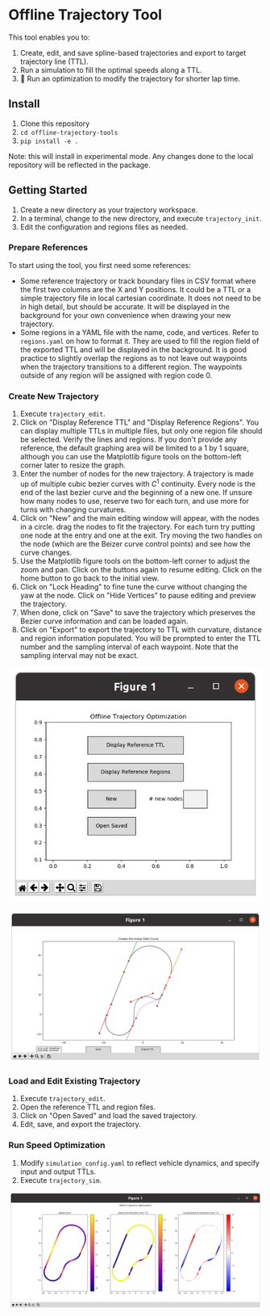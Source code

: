 # Offline Trajectory Tool

This tool enables you to:

1. Create, edit, and save spline-based trajectories and export to target trajectory line (TTL).
2. Run a simulation to fill the optimal speeds along a TTL.
3. :construction: Run an optimization to modify the trajectory for shorter lap time.

## Install

1. Clone this repository
2. `cd offline-trajectory-tools`
3. `pip install -e .`

Note: this will install in experimental mode. Any changes done to the local repository will be reflected in the package.

## Getting Started

1. Create a new directory as your trajectory workspace.
2. In a terminal, change to the new directory, and execute `trajectory_init`.
3. Edit the configuration and regions files as needed.

### Prepare References

To start using the tool, you first need some references:

- Some reference trajectory or track boundary files in CSV format where the first two columns are the X and Y positions. It could be a TTL or a simple trajectory file in local cartesian coordinate. It does not need to be in high detail, but should be accurate. It will be displayed in the background for your own convenience when drawing your new trajectory.
- Some regions in a YAML file with the name, code, and vertices. Refer to `regions.yaml` on how to format it. They are used to fill the region field of the exported TTL and will be displayed in the background. It is good practice to slightly overlap the regions as to not leave out waypoints when the trajectory transitions to a different region. The waypoints outside of any region will be assigned with region code 0.

### Create New Trajectory

1. Execute `trajectory_edit`.
2. Click on "Display Reference TTL" and "Display Reference Regions". You can display multiple TTLs in multiple files, but only one region file should be selected. Verify the lines and regions. If you don't provide any reference, the default graphing area will be limited to a 1 by 1 square, although you can use the Matplotlib figure tools on the bottom-left corner later to resize the graph.
3. Enter the number of nodes for the new trajectory. A trajectory is made up of multiple cubic bezier curves with $C^1$ continuity. Every node is the end of the last bezier curve and the beginning of a new one. If unsure how many nodes to use, reserve two for each turn, and use more for turns with changing curvatures.
4. Click on "New" and the main editing window will appear, with the nodes in a circle. drag the nodes to fit the trajectory. For each turn try putting one node at the entry and one at the exit. Try moving the two handles on the node (which are the Beizer curve control points) and see how the curve changes.
5. Use the Matplotlib figure tools on the bottom-left corner to adjust the zoom and pan. Click on the buttons again to resume editing. Click on the home button to go back to the initial view.
6. Click on "Lock Heading" to fine tune the curve without changing the yaw at the node. Click on "Hide Vertices" to pause editing and preview the trajectory.
7. When done, click on "Save" to save the trajectory which preserves the Bezier curve information and can be loaded again.
8. Click on "Export" to export the trajectory to TTL with curvature, distance and region information populated. You will be prompted to enter the TTL number and the sampling interval of each waypoint. Note that the sampling interval may not be exact.

![](images/editor_1.png)

![](images/editor_2.png)

### Load and Edit Existing Trajectory

1. Execute `trajectory_edit`.
2. Open the reference TTL and region files.
3. Click on "Open Saved" and load the saved trajectory.
4. Edit, save, and export the trajectory.

### Run Speed Optimization

1. Modify `simulation_config.yaml` to reflect vehicle dynamics, and specify input and output TTLs.
2. Execute `trajectory_sim`.

![](images/sim_result.png)
